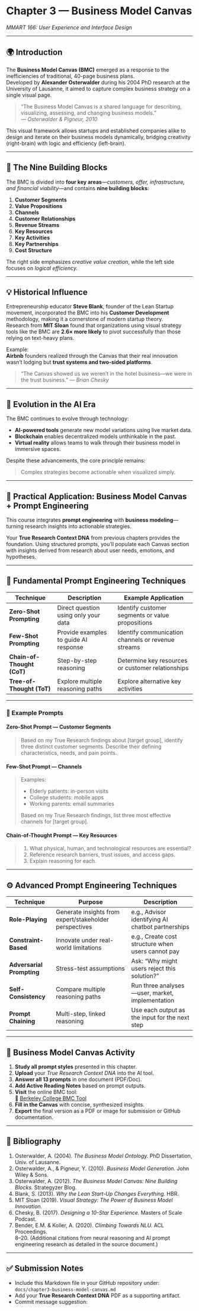 # Chapter 3 — Business Model Canvas  
*MMART 166: User Experience and Interface Design*  

---

## 🌍 Introduction

The **Business Model Canvas (BMC)** emerged as a response to the inefficiencies of traditional, 40-page business plans.  
Developed by **Alexander Osterwalder** during his 2004 PhD research at the University of Lausanne, it aimed to capture complex business strategy on a single visual page.  

> “The Business Model Canvas is a shared language for describing, visualizing, assessing, and changing business models.”  
> — *Osterwalder & Pigneur, 2010*

This visual framework allows startups and established companies alike to design and iterate on their business models dynamically, bridging creativity (right-brain) with logic and efficiency (left-brain).

---

## 🧩 The Nine Building Blocks

The BMC is divided into **four key areas**—*customers, offer, infrastructure, and financial viability*—and contains **nine building blocks**:

1. **Customer Segments**  
2. **Value Propositions**  
3. **Channels**  
4. **Customer Relationships**  
5. **Revenue Streams**  
6. **Key Resources**  
7. **Key Activities**  
8. **Key Partnerships**  
9. **Cost Structure**

The right side emphasizes *creative value creation*, while the left side focuses on *logical efficiency.*

---

## 💡 Historical Influence

Entrepreneurship educator **Steve Blank**, founder of the Lean Startup movement, incorporated the BMC into his **Customer Development** methodology, making it a cornerstone of modern startup theory.  
Research from **MIT Sloan** found that organizations using visual strategy tools like the BMC are **2.6× more likely** to pivot successfully than those relying on text-heavy plans.

Example:  
**Airbnb** founders realized through the Canvas that their real innovation wasn’t lodging but **trust systems and two-sided platforms**.  
> “The Canvas showed us we weren’t in the hotel business—we were in the trust business.” — *Brian Chesky*

---

## 🧠 Evolution in the AI Era

The BMC continues to evolve through technology:  
- **AI-powered tools** generate new model variations using live market data.  
- **Blockchain** enables decentralized models unthinkable in the past.  
- **Virtual reality** allows teams to walk through their business model in immersive spaces.

Despite these advancements, the core principle remains:  
> Complex strategies become actionable when visualized simply.

---

## 🧭 Practical Application: Business Model Canvas + Prompt Engineering

This course integrates **prompt engineering** with **business modeling**—turning research insights into actionable strategies.  

Your **True Research Context DNA** from previous chapters provides the foundation. Using structured prompts, you’ll populate each Canvas section with insights derived from research about user needs, emotions, and hypotheses.

---

## 🧱 Fundamental Prompt Engineering Techniques

| Technique | Description | Example Application |
|------------|--------------|--------------------|
| **Zero-Shot Prompting** | Direct question using only your data | Identify customer segments or value propositions |
| **Few-Shot Prompting** | Provide examples to guide AI response | Identify communication channels or revenue streams |
| **Chain-of-Thought (CoT)** | Step-by-step reasoning | Determine key resources or customer relationships |
| **Tree-of-Thought (ToT)** | Explore multiple reasoning paths | Explore alternative key activities |

---

### 🧩 Example Prompts

#### Zero-Shot Prompt — Customer Segments
> Based on my True Research findings about [target group], identify three distinct customer segments. Describe their defining characteristics, needs, and pain points.

#### Few-Shot Prompt — Channels
> Examples:  
> - Elderly patients: in-person visits  
> - College students: mobile apps  
> - Working parents: email summaries  
>  
> Based on my True Research findings, list three most effective channels for [target group].

#### Chain-of-Thought Prompt — Key Resources
> 1. What physical, human, and technological resources are essential?  
> 2. Reference research barriers, trust issues, and access gaps.  
> 3. Explain reasoning for each.

---

## ⚙️ Advanced Prompt Engineering Techniques

| Technique | Purpose | Description |
|------------|----------|-------------|
| **Role-Playing** | Generate insights from expert/stakeholder perspectives | e.g., Advisor identifying AI chatbot partnerships |
| **Constraint-Based** | Innovate under real-world limitations | e.g., Create cost structure when users cannot pay |
| **Adversarial Prompting** | Stress-test assumptions | Ask: “Why might users reject this solution?” |
| **Self-Consistency** | Compare multiple reasoning paths | Run three analyses—user, market, implementation |
| **Prompt Chaining** | Multi-step, linked reasoning | Use each output as the input for the next step |

---

## 🧩 Business Model Canvas Activity

1. **Study all prompt styles** presented in this chapter.  
2. **Upload** your *True Research Context DNA* into the AI tool.  
3. **Answer all 13 prompts** in one document (PDF/Doc).  
4. **Add Active Reading Notes** based on prompt outputs.  
5. **Visit** the online BMC tool:  
   🔗 [Berkeley College BMC Tool](https://berkeleycollege.me/bmcai/test.html)  
6. **Fill in the Canvas** with concise, synthesized insights.  
7. **Export** the final version as a PDF or image for submission or GitHub documentation.

---

## 🧾 Bibliography

1. Osterwalder, A. (2004). *The Business Model Ontology.* PhD Dissertation, Univ. of Lausanne.  
2. Osterwalder, A., & Pigneur, Y. (2010). *Business Model Generation.* John Wiley & Sons.  
3. Osterwalder, A. (2012). *The Business Model Canvas: Nine Building Blocks.* Strategyzer Blog.  
4. Blank, S. (2013). *Why the Lean Start-Up Changes Everything.* HBR.  
5. MIT Sloan (2019). *Visual Strategy: The Power of Business Model Innovation.*  
6. Chesky, B. (2017). *Designing a 10-Star Experience.* Masters of Scale Podcast.  
7. Bender, E.M. & Koller, A. (2020). *Climbing Towards NLU.* ACL Proceedings.  
8–20. (Additional citations from neural reasoning and AI prompt engineering research as detailed in the source document.)

---

## ✅ Submission Notes
- Include this Markdown file in your GitHub repository under:  
  `docs/chapter3-business-model-canvas.md`
- Add your **True Research Context DNA** PDF as a supporting artifact.
- Commit message suggestion:  